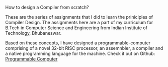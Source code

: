 How to design a Compiler from scratch?

These are the series of assignments that I did to learn the priniciples of Compiler Design. The assignments here are a part of my curriculum for B.Tech in Computer Science and Engineering from Indian Institute of Technology, Bhubaneswar.

Based on these concepts, I have designed a programmable-computer comprising of a novel 32-bit RISC processor, an assemnbler, a compiler and a native programming language for the machine. Check it out on Github:  <a href="https://github.com/harshsingh-24/programmable-computer">Programmable Computer</a>
